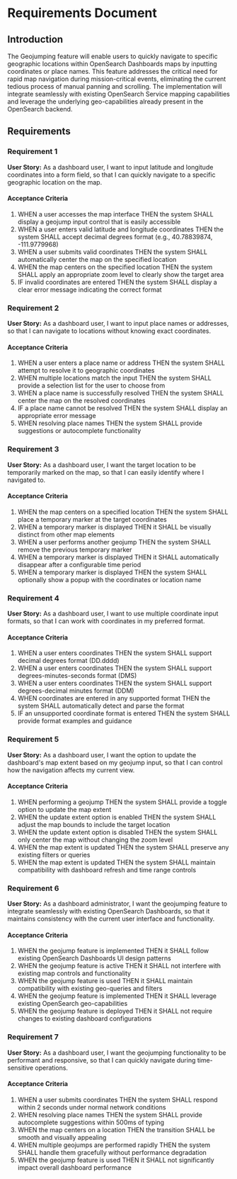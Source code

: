 # Requirements Document

## Introduction

The Geojumping feature will enable users to quickly navigate to specific geographic locations within OpenSearch Dashboards maps by inputting coordinates or place names. This feature addresses the critical need for rapid map navigation during mission-critical events, eliminating the current tedious process of manual panning and scrolling. The implementation will integrate seamlessly with existing OpenSearch Service mapping capabilities and leverage the underlying geo-capabilities already present in the OpenSearch backend.

## Requirements

### Requirement 1

**User Story:** As a dashboard user, I want to input latitude and longitude coordinates into a form field, so that I can quickly navigate to a specific geographic location on the map.

#### Acceptance Criteria

1. WHEN a user accesses the map interface THEN the system SHALL display a geojump input control that is easily accessible
2. WHEN a user enters valid latitude and longitude coordinates THEN the system SHALL accept decimal degrees format (e.g., 40.78839874, -111.9779968)
3. WHEN a user submits valid coordinates THEN the system SHALL automatically center the map on the specified location
4. WHEN the map centers on the specified location THEN the system SHALL apply an appropriate zoom level to clearly show the target area
5. IF invalid coordinates are entered THEN the system SHALL display a clear error message indicating the correct format

### Requirement 2

**User Story:** As a dashboard user, I want to input place names or addresses, so that I can navigate to locations without knowing exact coordinates.

#### Acceptance Criteria

1. WHEN a user enters a place name or address THEN the system SHALL attempt to resolve it to geographic coordinates
2. WHEN multiple locations match the input THEN the system SHALL provide a selection list for the user to choose from
3. WHEN a place name is successfully resolved THEN the system SHALL center the map on the resolved coordinates
4. IF a place name cannot be resolved THEN the system SHALL display an appropriate error message
5. WHEN resolving place names THEN the system SHALL provide suggestions or autocomplete functionality

### Requirement 3

**User Story:** As a dashboard user, I want the target location to be temporarily marked on the map, so that I can easily identify where I navigated to.

#### Acceptance Criteria

1. WHEN the map centers on a specified location THEN the system SHALL place a temporary marker at the target coordinates
2. WHEN a temporary marker is displayed THEN it SHALL be visually distinct from other map elements
3. WHEN a user performs another geojump THEN the system SHALL remove the previous temporary marker
4. WHEN a temporary marker is displayed THEN it SHALL automatically disappear after a configurable time period
5. WHEN a temporary marker is displayed THEN the system SHALL optionally show a popup with the coordinates or location name

### Requirement 4

**User Story:** As a dashboard user, I want to use multiple coordinate input formats, so that I can work with coordinates in my preferred format.

#### Acceptance Criteria

1. WHEN a user enters coordinates THEN the system SHALL support decimal degrees format (DD.dddd)
2. WHEN a user enters coordinates THEN the system SHALL support degrees-minutes-seconds format (DMS)
3. WHEN a user enters coordinates THEN the system SHALL support degrees-decimal minutes format (DDM)
4. WHEN coordinates are entered in any supported format THEN the system SHALL automatically detect and parse the format
5. IF an unsupported coordinate format is entered THEN the system SHALL provide format examples and guidance

### Requirement 5

**User Story:** As a dashboard user, I want the option to update the dashboard's map extent based on my geojump input, so that I can control how the navigation affects my current view.

#### Acceptance Criteria

1. WHEN performing a geojump THEN the system SHALL provide a toggle option to update the map extent
2. WHEN the update extent option is enabled THEN the system SHALL adjust the map bounds to include the target location
3. WHEN the update extent option is disabled THEN the system SHALL only center the map without changing the zoom level
4. WHEN the map extent is updated THEN the system SHALL preserve any existing filters or queries
5. WHEN the map extent is updated THEN the system SHALL maintain compatibility with dashboard refresh and time range controls

### Requirement 6

**User Story:** As a dashboard administrator, I want the geojumping feature to integrate seamlessly with existing OpenSearch Dashboards, so that it maintains consistency with the current user interface and functionality.

#### Acceptance Criteria

1. WHEN the geojump feature is implemented THEN it SHALL follow existing OpenSearch Dashboards UI design patterns
2. WHEN the geojump feature is active THEN it SHALL not interfere with existing map controls and functionality
3. WHEN the geojump feature is used THEN it SHALL maintain compatibility with existing geo-queries and filters
4. WHEN the geojump feature is implemented THEN it SHALL leverage existing OpenSearch geo-capabilities
5. WHEN the geojump feature is deployed THEN it SHALL not require changes to existing dashboard configurations

### Requirement 7

**User Story:** As a dashboard user, I want the geojumping functionality to be performant and responsive, so that I can quickly navigate during time-sensitive operations.

#### Acceptance Criteria

1. WHEN a user submits coordinates THEN the system SHALL respond within 2 seconds under normal network conditions
2. WHEN resolving place names THEN the system SHALL provide autocomplete suggestions within 500ms of typing
3. WHEN the map centers on a location THEN the transition SHALL be smooth and visually appealing
4. WHEN multiple geojumps are performed rapidly THEN the system SHALL handle them gracefully without performance degradation
5. WHEN the geojump feature is used THEN it SHALL not significantly impact overall dashboard performance